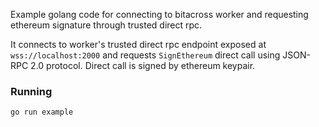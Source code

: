 Example golang code for connecting to bitacross worker and requesting ethereum signature through trusted direct rpc.

It connects to worker's trusted direct rpc endpoint exposed at `wss://localhost:2000` and requests `SignEthereum` direct call using JSON-RPC 2.0 protocol.
Direct call is signed by ethereum keypair.

### Running

`go run example`